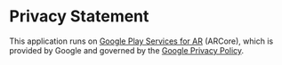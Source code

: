 # Privacy Statement

This application runs on [Google Play Services for AR](https://play.google.com/store/apps/details?id=com.google.ar.core) (ARCore), which is provided by Google and governed by the [Google Privacy Policy](https://policies.google.com/privacy).
